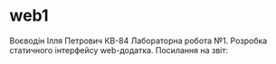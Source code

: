 # web1

Воєводін Ілля Петрович КВ-84 Лабораторна робота №1. Розробка статичного інтерфейсу web-додатка.
Посилання на звіт:
